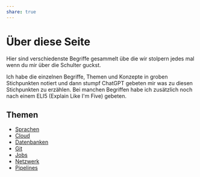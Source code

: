 ```yaml
---
share: true  
--- 
```

# Über diese Seite

Hier sind verschiedenste Begriffe gesammelt übe die wir stolpern jedes mal wenn du mir über die Schulter guckst.

Ich habe die einzelnen Begriffe, Themen und Konzepte in groben Stichpunkten notiert und dann stumpf ChatGPT gebeten mir was zu diesen Stichpunkten zu erzählen. Bei manchen Begriffen habe ich zusätzlich noch nach einem ELI5 (Explain Like I'm Five) gebeten.

## Themen
- [Sprachen](Sprachen.md#)
- [Cloud](Cloud.md#)
- [Datenbanken](Datenbanken.md#)
- [Git](Git.md#)
- [Jobs](Jobs.md#)
- [Netzwerk](Netzwerk.md#)
- [Pipelines](Pipelines.md#)